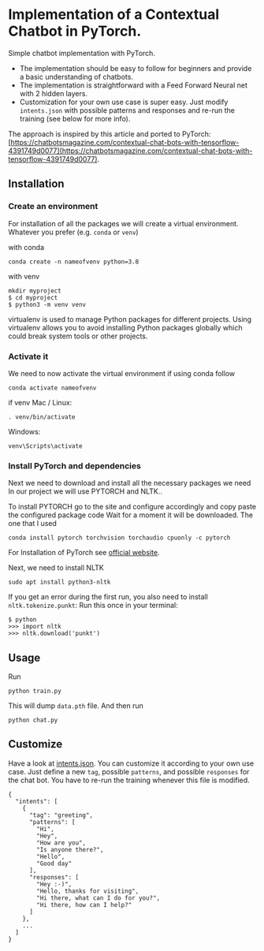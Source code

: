 # Implementation of a Contextual Chatbot in PyTorch.  
Simple chatbot implementation with PyTorch. 

- The implementation should be easy to follow for beginners and provide a basic understanding of chatbots.
- The implementation is straightforward with a Feed Forward Neural net with 2 hidden layers.
- Customization for your own use case is super easy. Just modify `intents.json` with possible patterns and responses and re-run the training (see below for more info).

The approach is inspired by this article and ported to PyTorch: [https://chatbotsmagazine.com/contextual-chat-bots-with-tensorflow-4391749d0077](https://chatbotsmagazine.com/contextual-chat-bots-with-tensorflow-4391749d0077).

## Installation

### Create an environment

For installation of all the packages we will create a virtual environment.
Whatever you prefer (e.g. `conda` or `venv`)

with conda
``` console
conda create -n nameofvenv python=3.8
```
with venv
```console
mkdir myproject
$ cd myproject
$ python3 -m venv venv
```
virtualenv is used to manage Python packages for different projects. 
Using virtualenv allows you to avoid installing Python packages globally which could break system tools or other projects.

### Activate it

We need to now activate the virtual environment
if using conda follow
``` console
conda activate nameofvenv
```
if venv
Mac / Linux:
```console
. venv/bin/activate
```
Windows:
```console
venv\Scripts\activate
```
### Install PyTorch and dependencies

Next we need to download and install all the necessary packages we need 
In our project we will use PYTORCH and NLTK..

To install PYTORCH go to the site and configure accordingly and copy paste the configured package code 
Wait for a moment it will be downloaded.
The one that I used
```console
conda install pytorch torchvision torchaudio cpuonly -c pytorch
```

For Installation of PyTorch see [official website](https://pytorch.org/).

Next, we need to install NLTK
```console
sudo apt install python3-nltk
```

If you get an error during the first run, you also need to install `nltk.tokenize.punkt`:
Run this once in your terminal:
 ```console
$ python
>>> import nltk
>>> nltk.download('punkt')
```

## Usage
Run
```console
python train.py
```
This will dump `data.pth` file. And then run
```console
python chat.py
```
## Customize
Have a look at [intents.json](intents.json). You can customize it according to your own use case. Just define a new `tag`, possible `patterns`, and possible `responses` for the chat bot. You have to re-run the training whenever this file is modified.
```console
{
  "intents": [
    {
      "tag": "greeting",
      "patterns": [
        "Hi",
        "Hey",
        "How are you",
        "Is anyone there?",
        "Hello",
        "Good day"
      ],
      "responses": [
        "Hey :-)",
        "Hello, thanks for visiting",
        "Hi there, what can I do for you?",
        "Hi there, how can I help?"
      ]
    },
    ...
  ]
}
```

